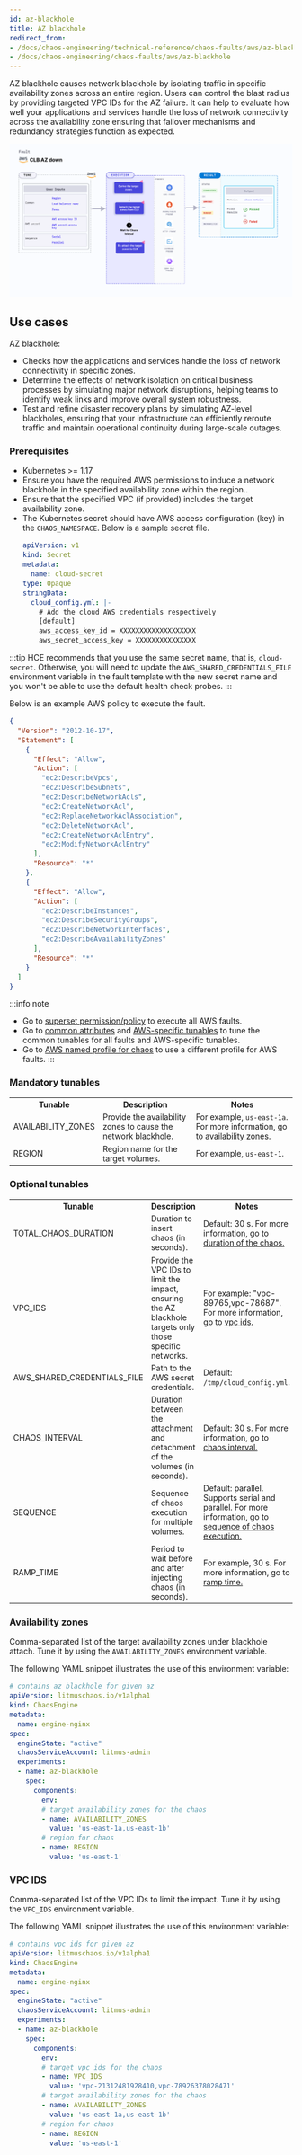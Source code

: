 ```yaml
---
id: az-blackhole
title: AZ blackhole
redirect_from:
- /docs/chaos-engineering/technical-reference/chaos-faults/aws/az-blackhole
- /docs/chaos-engineering/chaos-faults/aws/az-blackhole
---
```


AZ blackhole causes network blackhole by isolating traffic in specific availability zones across an entire region. Users can control the blast radius by providing targeted VPC IDs for the AZ failure.
It can help to evaluate how well your applications and services handle the loss of network connectivity across the availability zone ensuring that failover mechanisms and redundancy strategies function as expected.

![AZ Blackhole](./static/images/clb-az-down.png)

## Use cases

AZ blackhole:
- Checks how the applications and services handle the loss of network connectivity in specific zones.
- Determine the effects of network isolation on critical business processes by simulating major network disruptions, helping teams to identify weak links and improve overall system robustness.
- Test and refine disaster recovery plans by simulating AZ-level blackholes, ensuring that your infrastructure can efficiently reroute traffic and maintain operational continuity during large-scale outages.

### Prerequisites
- Kubernetes >= 1.17
- Ensure you have the required AWS permissions to induce a network blackhole in the specified availability zone within the region..
- Ensure that the specified VPC (if provided) includes the target availability zone.
- The Kubernetes secret should have AWS access configuration (key) in the `CHAOS_NAMESPACE`. Below is a sample secret file.
  ```yaml
  apiVersion: v1
  kind: Secret
  metadata:
    name: cloud-secret
  type: Opaque
  stringData:
    cloud_config.yml: |-
      # Add the cloud AWS credentials respectively
      [default]
      aws_access_key_id = XXXXXXXXXXXXXXXXXXX
      aws_secret_access_key = XXXXXXXXXXXXXXX
  ```

:::tip
HCE recommends that you use the same secret name, that is, `cloud-secret`. Otherwise, you will need to update the `AWS_SHARED_CREDENTIALS_FILE` environment variable in the fault template with the new secret name and you won't be able to use the default health check probes.
:::

Below is an example AWS policy to execute the fault.

```json
{
  "Version": "2012-10-17",
  "Statement": [
    {
      "Effect": "Allow",
      "Action": [
        "ec2:DescribeVpcs",
        "ec2:DescribeSubnets",
        "ec2:DescribeNetworkAcls",
        "ec2:CreateNetworkAcl",
        "ec2:ReplaceNetworkAclAssociation",
        "ec2:DeleteNetworkAcl",
        "ec2:CreateNetworkAclEntry",
        "ec2:ModifyNetworkAclEntry"
      ],
      "Resource": "*"
    },
    {
      "Effect": "Allow",
      "Action": [
        "ec2:DescribeInstances",
        "ec2:DescribeSecurityGroups",
        "ec2:DescribeNetworkInterfaces",
        "ec2:DescribeAvailabilityZones"
      ],
      "Resource": "*"
    }
  ]
}

```

:::info note
- Go to [superset permission/policy](/docs/chaos-engineering/use-harness-ce/chaos-faults/aws/security-configurations/policy-for-all-aws-faults) to execute all AWS faults.
- Go to [common attributes](/docs/chaos-engineering/use-harness-ce/chaos-faults/common-tunables-for-all-faults) and [AWS-specific tunables](/docs/chaos-engineering/use-harness-ce/chaos-faults/aws/aws-fault-tunables) to tune the common tunables for all faults and AWS-specific tunables.
- Go to [AWS named profile for chaos](/docs/chaos-engineering/use-harness-ce/chaos-faults/aws/security-configurations/aws-switch-profile) to use a different profile for AWS faults.
:::

### Mandatory tunables

   <table>
      <tr>
        <th> Tunable </th>
        <th> Description </th>
        <th> Notes </th>
      </tr>
      <tr>
        <td> AVAILABILITY_ZONES </td>
        <td> Provide the availability zones to cause the network blackhole. </td>
        <td> For example, <code>us-east-1a</code>. For more information, go to <a href="#availability-zones"> availability zones.</a></td>
      </tr>
      <tr>
        <td> REGION </td>
        <td> Region name for the target volumes. </td>
        <td> For example, <code>us-east-1</code>. </td>
      </tr>
    </table>

### Optional tunables
   <table>
      <tr>
        <th> Tunable </th>
        <th> Description </th>
        <th> Notes </th>
      </tr>
      <tr>
        <td> TOTAL_CHAOS_DURATION </td>
        <td> Duration to insert chaos (in seconds). </td>
        <td> Default: 30 s. For more information, go to <a href="/docs/chaos-engineering/use-harness-ce/chaos-faults/common-tunables-for-all-faults#duration-of-the-chaos"> duration of the chaos. </a></td>
      </tr>
      <tr>
        <td> VPC_IDS </td>
        <td> Provide the VPC IDs to limit the impact, ensuring the AZ blackhole targets only those specific networks. </td>
        <td> For example: "vpc-89765,vpc-78687". For more information, go to <a href="#vpc-ids"> vpc ids.</a></td>
      </tr>
      <tr>
        <td> AWS_SHARED_CREDENTIALS_FILE </td>
        <td> Path to the AWS secret credentials. </td>
        <td> Default: <code>/tmp/cloud_config.yml</code>. </td>
      </tr>
      <tr>
        <td> CHAOS_INTERVAL </td>
        <td> Duration between the attachment and detachment of the volumes (in seconds). </td>
        <td> Default: 30 s. For more information, go to <a href="https://developer.harness.io/docs/chaos-engineering/use-harness-ce/chaos-faults/common-tunables-for-all-faults#chaos-interval"> chaos interval.</a></td>
      </tr>
      <tr>
        <td> SEQUENCE </td>
        <td> Sequence of chaos execution for multiple volumes. </td>
        <td> Default: parallel. Supports serial and parallel. For more information, go to <a href="/docs/chaos-engineering/use-harness-ce/chaos-faults/common-tunables-for-all-faults#sequence-of-chaos-execution"> sequence of chaos execution.</a></td>
      </tr>
      <tr>
        <td> RAMP_TIME </td>
        <td> Period to wait before and after injecting chaos (in seconds). </td>
        <td> For example, 30 s. For more information, go to <a href="/docs/chaos-engineering/use-harness-ce/chaos-faults/common-tunables-for-all-faults#ramp-time"> ramp time. </a></td>
      </tr>
    </table>

### Availability zones

Comma-separated list of the target availability zones under blackhole attach. Tune it by using the `AVAILABILITY_ZONES` environment variable.

The following YAML snippet illustrates the use of this environment variable:

[embedmd]:# (./static/manifests/az-blackhole/availability-zones.yaml yaml)
```yaml
# contains az blackhole for given az
apiVersion: litmuschaos.io/v1alpha1
kind: ChaosEngine
metadata:
  name: engine-nginx
spec:
  engineState: "active"
  chaosServiceAccount: litmus-admin
  experiments:
  - name: az-blackhole
    spec:
      components:
        env:
        # target availability zones for the chaos
        - name: AVAILABILITY_ZONES
          value: 'us-east-1a,us-east-1b'
        # region for chaos
        - name: REGION
          value: 'us-east-1'
```

### VPC IDS

Comma-separated list of the VPC IDs to limit the impact. Tune it by using the `VPC_IDS` environment variable.

The following YAML snippet illustrates the use of this environment variable:

[embedmd]:# (./static/manifests/az-blackhole/vpc-ids.yaml yaml)
```yaml
# contains vpc ids for given az
apiVersion: litmuschaos.io/v1alpha1
kind: ChaosEngine
metadata:
  name: engine-nginx
spec:
  engineState: "active"
  chaosServiceAccount: litmus-admin
  experiments:
  - name: az-blackhole
    spec:
      components:
        env:
        # target vpc ids for the chaos
        - name: VPC_IDS
          value: 'vpc-21312481928410,vpc-78926378028471'
        # target availability zones for the chaos
        - name: AVAILABILITY_ZONES
          value: 'us-east-1a,us-east-1b'
        # region for chaos
        - name: REGION
          value: 'us-east-1'
```
